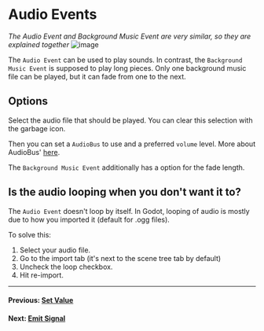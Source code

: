 # Audio Events
*The Audio Event and Background Music Event are very similar, so they are explained together*
![image](./Images/audio_event.png)

The `Audio Event` can be used to play sounds. In contrast, the `Background Music Event` is supposed to play long pieces. Only one background music file can be played, but it can fade from one to the next. 

## Options
Select the audio file that should be played. You can clear this selection with the garbage icon.

Then you can set a `AudioBus` to use and a preferred `volume` level. More about AudioBus' [here](https://docs.godotengine.org/en/stable/tutorials/audio/audio_buses.html).

The `Background Music Event` additionally has a option for the fade length. 

## Is the audio looping when you don't want it to?
The `Audio Event` doesn't loop by itself. In Godot, looping of audio is mostly due to how you imported it (default for .ogg files). 

To solve this: 
1. Select your audio file.
2. Go to the import tab (it's next to the scene tree tab by default)
3. Uncheck the loop checkbox.
4. Hit re-import.

---------------------------------------
#### Previous: [Set Value](./014)
#### Next: [Emit Signal](./040)